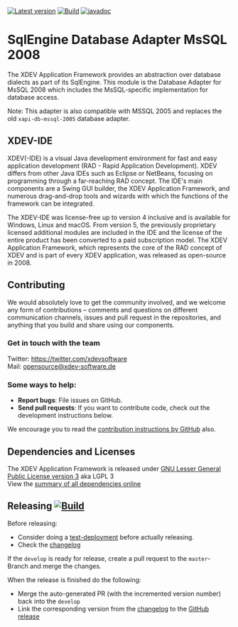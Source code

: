 [![Latest version](https://img.shields.io/maven-central/v/com.xdev-software/xapi-db-mssql-2008)](https://mvnrepository.com/artifact/com.xdev-software/xapi-db-mssql-2008)
[![Build](https://img.shields.io/github/workflow/status/xdev-software/xapi-db-mssql-2008/Check%20Build/develop)](https://github.com/xdev-software/xapi-db-mssql-2008/actions/workflows/checkBuild.yml?query=branch%3Adevelop)
[![javadoc](https://javadoc.io/badge2/com.xdev-software/xapi-db-mssql-2008/javadoc.svg)](https://javadoc.io/doc/com.xdev-software/xapi-db-mssql-2008) 

# SqlEngine Database Adapter MsSQL 2008

The XDEV Application Framework provides an abstraction over database dialects as part of its SqlEngine. This module is the Database Adapter for MsSQL 2008 which includes the MsSQL-specific implementation for database access.

Note: This adapter is also compatible with MSSQL 2005 and replaces the old ``xapi-db-mssql-2005`` database adapter.


## XDEV-IDE
XDEV(-IDE) is a visual Java development environment for fast and easy application development (RAD - Rapid Application Development). XDEV differs from other Java IDEs such as Eclipse or NetBeans, focusing on programming through a far-reaching RAD concept. The IDE's main components are a Swing GUI builder, the XDEV Application Framework, and numerous drag-and-drop tools and wizards with which the functions of the framework can be integrated.

The XDEV-IDE was license-free up to version 4 inclusive and is available for Windows, Linux and macOS. From version 5, the previously proprietary licensed additional modules are included in the IDE and the license of the entire product has been converted to a paid subscription model. The XDEV Application Framework, which represents the core of the RAD concept of XDEV and is part of every XDEV application, was released as open-source in 2008.

## Contributing

We would absolutely love to get the community involved, and we welcome any form of contributions – comments and questions on different communication channels, issues and pull request in the repositories, and anything that you build and share using our components.

### Get in touch with the team

Twitter: https://twitter.com/xdevsoftware<br/>
Mail: opensource@xdev-software.de

### Some ways to help:

- **Report bugs**: File issues on GitHub.
- **Send pull requests**: If you want to contribute code, check out the development instructions below.

We encourage you to read the [contribution instructions by GitHub](https://guides.github.com/activities/contributing-to-open-source/#contributing) also.

## Dependencies and Licenses
The XDEV Application Framework is released under [GNU Lesser General Public License version 3](https://www.gnu.org/licenses/lgpl-3.0.en.html) aka LGPL 3<br/>
View the [summary of all dependencies online](https://xdev-software.github.io/xapi-db-mssql-2008/dependencies/)

## Releasing [![Build](https://img.shields.io/github/workflow/status/xdev-software/xapi-db-mssql-2008/Release?label=Release)](https://github.com/xdev-software/xapi-db-mssql-2008/actions/workflows/release.yml)

Before releasing:
* Consider doing a [test-deployment](https://github.com/xdev-software/xapi-db-mssql-2008/actions/workflows/test-deploy.yml?query=branch%3Adevelop) before actually releasing.
* Check the [changelog](CHANGELOG.md)

If the ``develop`` is ready for release, create a pull request to the ``master``-Branch and merge the changes.

When the release is finished do the following:
* Merge the auto-generated PR (with the incremented version number) back into the ``develop``
* Link the corresponding version from the [changelog](CHANGELOG.md) to the [GitHub release](https://github.com/xdev-software/xapi-db-mssql-2008/releases/latest)
